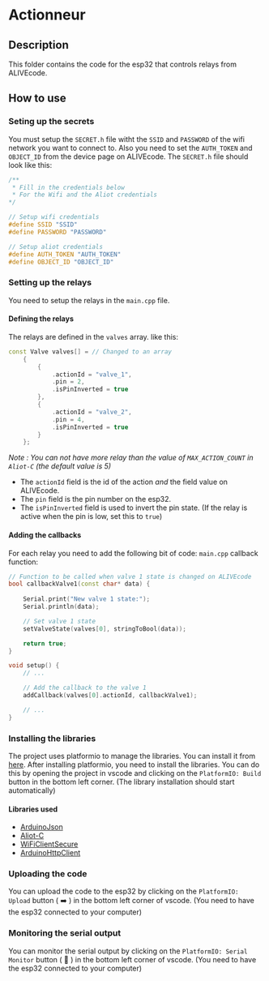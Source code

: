 # Actionneur

## Description
This folder contains the code for the esp32 that controls relays from ALIVEcode.

## How to use

### Seting up the secrets
You must setup the `SECRET.h` file witht the `SSID` and `PASSWORD` of the wifi network you want to connect to.
Also you need to set the `AUTH_TOKEN` and `OBJECT_ID` from the device page on ALIVEcode.
The `SECRET.h` file should look like this:
```c++
/**
 * Fill in the credentials below
 * For the Wifi and the Aliot credentials
*/

// Setup wifi credentials
#define SSID "SSID"
#define PASSWORD "PASSWORD"

// Setup aliot credentials
#define AUTH_TOKEN "AUTH_TOKEN"
#define OBJECT_ID "OBJECT_ID"
```

### Setting up the relays
You need to setup the relays in the `main.cpp` file.

#### Defining the relays
The relays are defined in the `valves` array. like this:
```c++
const Valve valves[] = // Changed to an array
    {
        {
            .actionId = "valve_1",
            .pin = 2,
            .isPinInverted = true
        },
        {
            .actionId = "valve_2",
            .pin = 4,
            .isPinInverted = true
        }
    };
```
_Note : You can not have more relay than the value of `MAX_ACTION_COUNT` in `Aliot-C` (the default value is 5)_
- The `actionId` field is the id of the action *and* the field value on ALIVEcode.
- The `pin` field is the pin number on the esp32.
- The `isPinInverted` field is used to invert the pin state. (If the relay is active when the pin is low, set this to `true`)

#### Adding the callbacks
For each relay you need to add the following bit of code:
`main.cpp` callback function:
```c++
// Function to be called when valve 1 state is changed on ALIVEcode
bool callbackValve1(const char* data) {
    
    Serial.print("New valve 1 state:");
    Serial.println(data);

    // Set valve 1 state
    setValveState(valves[0], stringToBool(data));

    return true;
}

void setup() {
    // ...

    // Add the callback to the valve 1
    addCallback(valves[0].actionId, callbackValve1);

    // ...
}
```

### Installing the libraries
The project uses platformio to manage the libraries. You can install it from [here](https://platformio.org/install/ide?install=vscode).
After installing platformio, you need to install the libraries. You can do this by opening the project in vscode and clicking on the `PlatformIO: Build` button in the bottom left corner. (The library installation should start automatically)

#### Libraries used
- [ArduinoJson](https://arduinojson.org/)
- [Aliot-C](https://github.com/ALIVEcode/aliot-c)
- [WiFiClientSecure](https://www.arduino.cc/en/Reference/WiFiClientSecure)
- [ArduinoHttpClient](https://www.arduino.cc/reference/arduinohttpclient/)

### Uploading the code
You can upload the code to the esp32 by clicking on the `PlatformIO: Upload` button ( :arrow_right: ) in the bottom left corner of vscode. (You need to have the esp32 connected to your computer)

### Monitoring the serial output
You can monitor the serial output by clicking on the `PlatformIO: Serial Monitor` button ( :electric_plug: ) in the bottom left corner of vscode. (You need to have the esp32 connected to your computer)


